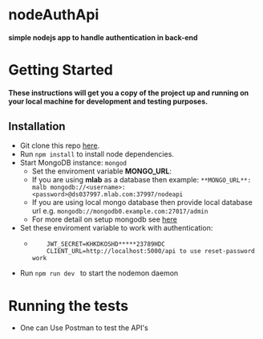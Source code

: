 # nodeAuthApi
#### simple nodejs app to handle authentication in back-end 

# Getting Started
#### These instructions will get you a copy of the project up and running on your local machine for development and testing purposes. 
## Installation
* Git clone this repo [here](docs).
* Run ```npm install``` to install node dependencies.
* Start MongoDB instance: ```mongod```
  * Set the enviroment variable **MONGO_URL**:
  * If you are using **mlab** as a database then example: ```**MONGO_URL**: malb mongodb://<username>:<password>@ds037997.mlab.com:37997/nodeapi ```
  * If you are using local mongo database then provide local database url e.g. ```mongodb://mongodb0.example.com:27017/admin```
  * For more detail on setup mongodb see [here](https://docs.mongodb.com/manual/reference/connection-string/)
* Set these enviroment variable to work with authentication:
  * ```
        JWT_SECRET=KHKDKOSHD*****23789HDC
        CLIENT_URL=http://localhost:5000/api to use reset-password work
    ```
* Run ```npm run dev ``` to start the nodemon daemon

# Running the tests
  * One can Use Postman to test the API's
